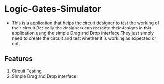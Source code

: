 # Logic-Gates-Simulator
* This is a application that helps the circuit designer to test the working of their circuit.Basically the designers can recreate their designs in this application using the simple Drag and Drop interface.They just simply need to create the circuit and test whether it is working as expected or not.

## Features
1. Circuit Testing.
2. Simple Drag and Drop interface.
